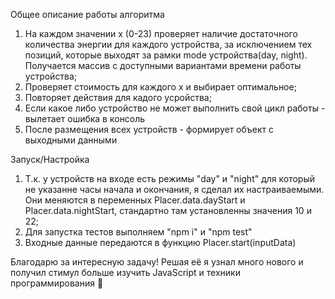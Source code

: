 Общее описание работы алгоритма
1. На каждом значении x (0-23) проверяет наличие достаточного количества энергии для каждого устройства, за исключением тех позиций, которые выходят за рамки mode устройства(day, night). Получается массив с доступными вариантами времени работы устройства;
2. Проверяет стоимость для каждого x и выбирает оптимальное;
3. Повторяет действия для кадого усройства;
4. Если какое либо устройство не может выполнить свой цикл работы - вылетает ошибка в консоль
5. После размещения всех устройств - формирует объект с выходными данными

Запуск/Настройка
1. Т.к. у устройств на входе есть режимы "day" и "night" для который не указанне часы начала и окончания, я сделал их настраиваемыми. Они меняются в переменных Placer.data.dayStart и Placer.data.nightStart, стандартно там установленны значения 10 и 22;
2. Для запустка тестов выполняем "npm i" и "npm test"
1. Входные данные передаются в функцию Placer.start(inputData)

Благодарю за интересную задачу! Решая её я узнал много нового и получил стимул больше изучить JavaScript и техники программирования 💪
